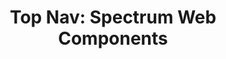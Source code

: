 ---
layout: examples.njk
title: 'Top Nav: Spectrum Web Components'
displayName: Top Nav
componentName: top-nav
componentHeading: sp-top-nav
tags:
  - component-examples
---